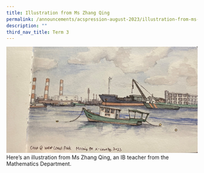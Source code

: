 ```yaml
---
title: Illustration from Ms Zhang Qing
permalink: /announcements/acspression-august-2023/illustration-from-ms-zhang-qing/
description: ""
third_nav_title: Term 3
---
```

![](/images/ACSpression/August%202023/picture2.jpg)
Here’s an illustration from Ms Zhang Qing, an IB teacher from the Mathematics Department.